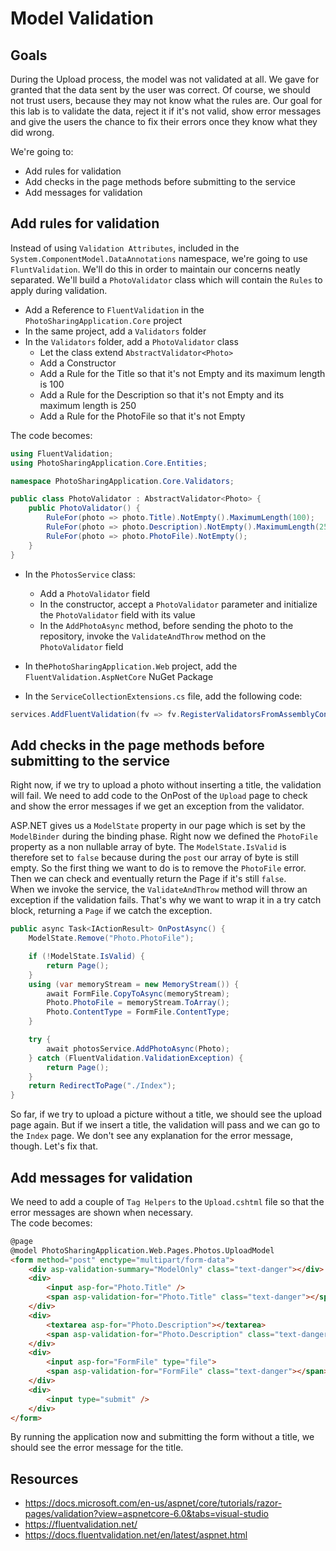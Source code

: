 # Model Validation

## Goals

During the Upload process, the model was not validated at all. We gave for granted that the data sent by the user was correct. Of course, we should not trust users, because they may not know what the rules are. Our goal for this lab is to validate the data, reject it if it's not valid, show error messages and give the users the chance to fix their errors once they know what they did wrong.

We're going to:
- Add rules for validation
- Add checks in the page methods before submitting to the service
- Add messages for validation

## Add rules for validation

Instead of using `Validation Attributes`, included in the `System.ComponentModel.DataAnnotations` namespace, we're going to use `FluntValidation`. We'll do this in order to maintain our concerns neatly separated. We'll build a `PhotoValidator` class which will contain the `Rules` to apply during validation.

- Add a Reference to `FluentValidation` in the `PhotoSharingApplication.Core` project
- In the same project, add a `Validators` folder
- In the `Validators` folder, add a `PhotoValidator` class
    - Let the class extend `AbstractValidator<Photo>`
    - Add a Constructor
    - Add a Rule for the Title so that it's not Empty and its maximum length is 100
    - Add a Rule for the Description so that it's not Empty and its maximum length is 250
    - Add a Rule for the PhotoFile so that it's not Empty

The code becomes:
```cs
using FluentValidation;
using PhotoSharingApplication.Core.Entities;

namespace PhotoSharingApplication.Core.Validators;

public class PhotoValidator : AbstractValidator<Photo> {
    public PhotoValidator() {
        RuleFor(photo => photo.Title).NotEmpty().MaximumLength(100);
        RuleFor(photo => photo.Description).NotEmpty().MaximumLength(250);
        RuleFor(photo => photo.PhotoFile).NotEmpty();
    }
}
```

- In the `PhotosService` class:
    - Add a `PhotoValidator` field
    - In the constructor, accept a `PhotoValidator` parameter and initialize the `PhotoValidator` field with its value
    - In the `AddPhotoAsync` method, before sending the photo to the repository, invoke the `ValidateAndThrow` method on the `PhotoValidator` field

- In the`PhotoSharingApplication.Web` project, add the `FluentValidation.AspNetCore` NuGet Package
- In the `ServiceCollectionExtensions.cs` file, add the following code:

```cs
services.AddFluentValidation(fv => fv.RegisterValidatorsFromAssemblyContaining<PhotoValidator>());
```

## Add checks in the page methods before submitting to the service

Right now, if we try to upload a photo without inserting a title, the validation will fail. We need to add code to the OnPost of the `Upload` page to check and show the error messages if we get an exception from the validator.

ASP.NET gives us a `ModelState` property in our page which is set by the `ModelBinder` during the binding phase. Right now we defined the `PhotoFile` property as a non nullable array of byte. The `ModelState.IsValid` is therefore set to `false` because during the `post` our array of byte is still empty. So the first thing we want to do is to remove the `PhotoFile` error. Then we can check and eventually return the Page if it's still `false`.  
When we invoke the service, the `ValidateAndThrow` method will throw an exception if the validation fails. That's why we want to wrap it in a try catch block, returning a `Page` if we catch the exception.

```cs
public async Task<IActionResult> OnPostAsync() {
    ModelState.Remove("Photo.PhotoFile");

    if (!ModelState.IsValid) {
        return Page();
    }
    using (var memoryStream = new MemoryStream()) {
        await FormFile.CopyToAsync(memoryStream);
        Photo.PhotoFile = memoryStream.ToArray();
        Photo.ContentType = FormFile.ContentType;
    }

    try {
        await photosService.AddPhotoAsync(Photo);
    } catch (FluentValidation.ValidationException) {
        return Page();
    }
    return RedirectToPage("./Index");
}
```

So far, if we try to upload a picture without a title, we should see the upload page again. But if we insert a title, the validation will pass and we can go to the `Index` page. We don't see any explanation for the error message, though. Let's fix that.

## Add messages for validation

We need to add a couple of `Tag Helpers` to the `Upload.cshtml` file so that the error messages are shown when necessary.  
The code becomes:

```html
@page
@model PhotoSharingApplication.Web.Pages.Photos.UploadModel
<form method="post" enctype="multipart/form-data">
	<div asp-validation-summary="ModelOnly" class="text-danger"></div>
	<div>
		<input asp-for="Photo.Title" />
		<span asp-validation-for="Photo.Title" class="text-danger"></span>
	</div>
	<div>
		<textarea asp-for="Photo.Description"></textarea>
		<span asp-validation-for="Photo.Description" class="text-danger"></span>
	</div>
	<div>
		<input asp-for="FormFile" type="file">
		<span asp-validation-for="FormFile" class="text-danger"></span>
	</div>
	<div>
		<input type="submit" />
	</div>
</form>
```

By running the application now and submitting the form without a title, we should see the error message for the title.

## Resources

- https://docs.microsoft.com/en-us/aspnet/core/tutorials/razor-pages/validation?view=aspnetcore-6.0&tabs=visual-studio
- https://fluentvalidation.net/
- https://docs.fluentvalidation.net/en/latest/aspnet.html
